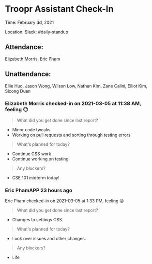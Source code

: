 # Troopr Assistant Check-In
Time: February dd, 2021

Location: Slack; #daily-standup

## Attendance:

Elizabeth Morris, Eric Pham

## Unattendance:
Ellie Huo, Jason Wong, Wilson Low, Nathan Kim, Zane Calini, Elliot Kim, Sicong Duan

### Elizabeth Morris checked-in on  2021-03-05 at 11:38 AM, feeling :neutral_face:
> What did you get done since last report?
- Minor code tweaks
- Working on pull requests and sorting through testing errors
> What's planned for today?
- Continue CSS work
- Continue working on testing
> Any blockers?
- CSE 101 midterm today!

### Eric PhamAPP  23 hours ago
Eric Pham checked-in on  2021-03-05 at 1:33 PM, feeling :neutral_face:
> What did you get done since last report?
- Changes to settings CSS.
> What's planned for today?
- Look over issues and other changes.
> Any blockers?
- Life
